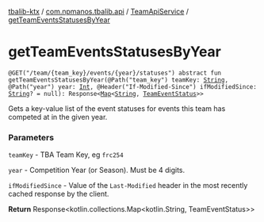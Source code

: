 [tbalib-ktx](../../index.md) / [com.npmanos.tbalib.api](../index.md) / [TeamApiService](index.md) / [getTeamEventsStatusesByYear](./get-team-events-statuses-by-year.md)

# getTeamEventsStatusesByYear

`@GET("/team/{team_key}/events/{year}/statuses") abstract fun getTeamEventsStatusesByYear(@Path("team_key") teamKey: `[`String`](https://kotlinlang.org/api/latest/jvm/stdlib/kotlin/-string/index.html)`, @Path("year") year: `[`Int`](https://kotlinlang.org/api/latest/jvm/stdlib/kotlin/-int/index.html)`, @Header("If-Modified-Since") ifModifiedSince: `[`String`](https://kotlinlang.org/api/latest/jvm/stdlib/kotlin/-string/index.html)`? = null): Response<`[`Map`](https://kotlinlang.org/api/latest/jvm/stdlib/kotlin.collections/-map/index.html)`<`[`String`](https://kotlinlang.org/api/latest/jvm/stdlib/kotlin/-string/index.html)`, `[`TeamEventStatus`](../../com.npmanos.tbalib.model/-team-event-status/index.md)`>>`

Gets a key-value list of the event statuses for events this team has competed at in the given year.

### Parameters

`teamKey` - TBA Team Key, eg `frc254`

`year` - Competition Year (or Season). Must be 4 digits.

`ifModifiedSince` - Value of the `Last-Modified` header in the most recently cached response by the client.

**Return**
Response&lt;kotlin.collections.Map&lt;kotlin.String, TeamEventStatus&gt;&gt;

